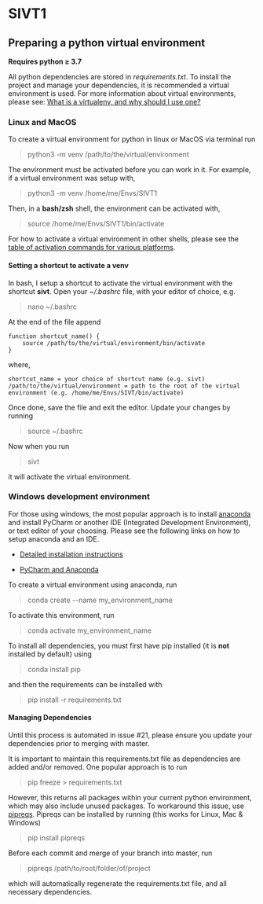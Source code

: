 # SIVT1

## Preparing a python virtual environment

**Requires python &geq; 3.7**

All python dependencies are stored in *requirements.txt*. To install the project and manage your dependencies, it is recommended a virtual environment is used. For more information about virtual environments, please see: [What is a virtualenv, and why should I use one?](https://stackoverflow.com/a/41972262)

### Linux and MacOS

To create a virtual environment for python in linux or MacOS via terminal run

> python3 -m venv /path/to/the/virtual/environment

The environment must be activated before you can work in it. For example, if a virtual environment was setup with,

> python3 -m venv /home/me/Envs/SIVT1

Then, in a **bash/zsh** shell, the environment can be activated with,

> source /home/me/Envs/SIVT1/bin/activate

For how to activate a virtual environment in other shells, please see the [table of activation commands for various platforms](https://docs.python.org/3/library/venv.html).

#### Setting a shortcut to activate a venv
In bash, I setup a shortcut to activate the virtual environment with the shortcut **sivt**. Open your *~/.bashrc* file, with your editor of choice, e.g.

> nano ~/.bashrc

At the end of the file append

    function shortcut_name() {
        source /path/to/the/virtual/environment/bin/activate
    }

where,

    shortcut_name = your choice of shortcut name (e.g. sivt)
    /path/to/the/virtual/environment = path to the root of the virtual environment (e.g. /home/me/Envs/SIVT/bin/activate)

Once done, save the file and exit the editor. Update your changes by running

> source ~/.bashrc

Now when you run

> sivt 

it will activate the virtual environment.

### Windows development environment

For those using windows, the most popular approach is to install [anaconda](https://www.anaconda.com/products/individual) and install PyCharm or another IDE (Integrated Development Environment), or text editor of your choosing. Please see the following links on how to setup anaconda and an IDE.

- [Detailed installation instructions](https://docs.anaconda.com/anaconda/)

- [PyCharm and Anaconda](https://docs.anaconda.com/anaconda/user-guide/tasks/pycharm/)

To create a virtual environment using anaconda, run

> conda create --name my_environment_name

To activate this environment, run

> conda activate my_environment_name

To install all dependencies, you must first have pip installed (it is **not** installed by default) using

> conda install pip

and then the requirements can be installed with

> pip install -r requirements.txt

#### Managing Dependencies

Until this process is automated in issue #21, please ensure you update your dependencies prior to merging with master.

It is important to maintain this requirements.txt file as dependencies are added and/or removed. One popular approach is to run

> pip freeze > requirements.txt

However, this returns all packages within your current python environment, which may also include unused packages. To workaround this issue, use [pipreqs](https://pypi.org/project/pipreqs/). Pipreqs can be installed by running (this works for Linux, Mac & Windows)

> pip install pipreqs

Before each commit and merge of your branch into master, run

> pipreqs /path/to/root/folder/of/project

which will automatically regenerate the requirements.txt file, and all necessary dependencies.